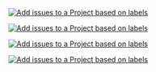 [![Add issues to a Project based on labels](https://github.com/Gamemap/Godot/actions/workflows/issues.yml/badge.svg?event=check_run)](https://github.com/Gamemap/Godot/actions/workflows/issues.yml)

[![Add issues to a Project based on labels](https://github.com/Gamemap/Godot/actions/workflows/issues.yml/badge.svg?event=issues)](https://github.com/Gamemap/Godot/actions/workflows/issues.yml)

[![Add issues to a Project based on labels](https://github.com/Gamemap/Godot/actions/workflows/issues.yml/badge.svg?event=label)](https://github.com/Gamemap/Godot/actions/workflows/issues.yml)

[![Add issues to a Project based on labels](https://github.com/Gamemap/Godot/actions/workflows/issues.yml/badge.svg?event=status)](https://github.com/Gamemap/Godot/actions/workflows/issues.yml)
